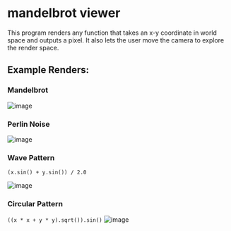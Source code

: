 # mandelbrot viewer

This program renders any function that takes an x-y coordinate in world space and outputs a pixel. It also lets the user move the camera to explore the render space. 

## Example Renders:
 
### Mandelbrot

![image](https://github.com/user-attachments/assets/9698c181-bb16-4766-b69b-d37f79883534)

### Perlin Noise

![image](https://github.com/user-attachments/assets/7e76facf-c809-4441-b863-5f660a666384)

### Wave Pattern
``(x.sin() + y.sin()) / 2.0``

![image](https://github.com/user-attachments/assets/d48ce43b-d13b-4996-ac8f-b90e4c5e3c6f)


### Circular Pattern
``((x * x + y * y).sqrt()).sin()``
![image](https://github.com/user-attachments/assets/987ba70f-b2f7-482b-80f2-a32a261ce9e0)
